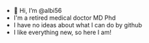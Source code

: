 - 👋 Hi, I’m @albi56
- I'm a retired medical doctor MD Phd
- I have no ideas about what I can do by github
- I like everything new, so here I am!

<!---
albi56/albi56 is a ✨ special ✨ repository because its `README.md` (this file) appears on your GitHub profile.
You can click the Preview link to take a look at your changes.
--->
